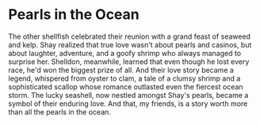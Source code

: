 # Pearls in the Ocean

The other shellfish celebrated their reunion with a grand feast of seaweed and kelp. Shay realized that true love wasn't about pearls and casinos, but about laughter, adventure, and a goofy shrimp who always managed to surprise her. Shelldon, meanwhile, learned that even though he lost every race, he'd won the biggest prize of all. And their love story became a legend, whispered from oyster to clam, a tale of a clumsy shrimp and a sophisticated scallop whose romance outlasted even the fiercest ocean storm. The lucky seashell, now nestled amongst Shay's pearls, became a symbol of their enduring love. And that, my friends, is a story worth more than all the pearls in the ocean.

